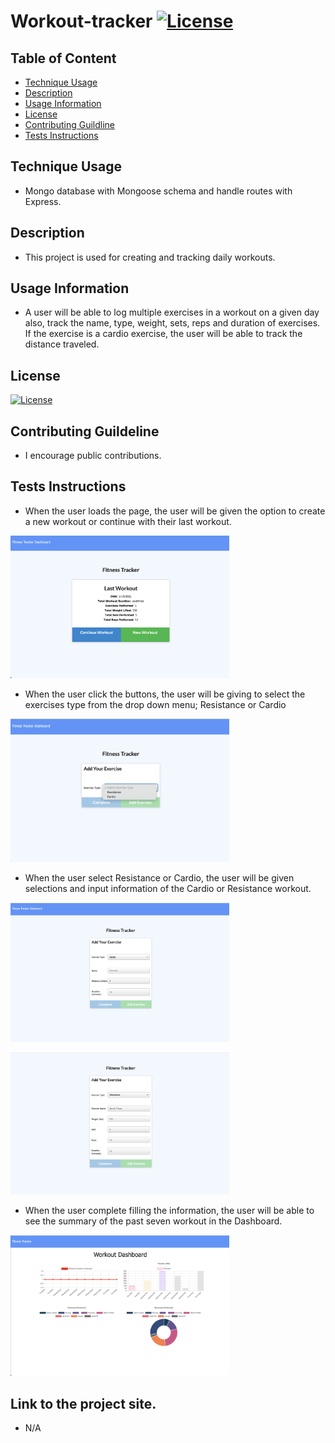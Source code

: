 # Workout-tracker [![License](https://img.shields.io/badge/License-MIT%201.0-lightblue.svg)](https://www.boost.org/LICENSE_1_0.txt)


## Table of Content

* [Technique Usage](#Techique-Usage)
* [Description](#Description )
* [Usage Information](#Usage-Information)
* [License](#License)
* [Contributing Guildline](#Contributing-Guildline)
* [Tests Instructions](#Tests-Instructions)


## Technique Usage
* Mongo database with Mongoose schema and handle routes with Express.


## Description
* This project is used for creating and tracking daily workouts. 


## Usage Information
* A user will be able to log multiple exercises in a workout on a given day also, track the name, type, weight, sets, reps and duration of exercises. If the exercise is a cardio exercise, the user will be able to track the distance traveled.


## License
[![License](https://img.shields.io/badge/License-MIT%201.0-lightblue.svg)](https://www.boost.org/LICENSE_1_0.txt)

## Contributing Guildeline
* I encourage public contributions.


## Tests Instructions
* When the user loads the page, the user will be given the option to create a new workout or continue with their last workout.<br>


<img src="pictures/1.png" style="width: 350px;"><br>


* When the user click the buttons, the user will be giving to select the exercises type from the drop down menu; Resistance or Cardio <br>

<img src="pictures/2.png" style="width: 350px;"><br>


* When the user select Resistance or Cardio, the user will be given selections and input information of the Cardio or Resistance workout.<br>

<img src="pictures/cardio.png" style="width: 350px;"><br>

<img src="pictures/resistance.png" style="width: 350px;"><br>

* When the user complete filling the information, the user will be able to see the summary of the past seven workout in the Dashboard.<br>

<img src="pictures/dashboard.png" style="width: 350px;"><br>


## Link to the project site. 
* N/A
